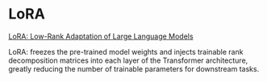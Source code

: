 # LoRA
[LoRA: Low-Rank Adaptation of Large Language Models](https://arxiv.org/pdf/2106.09685v1/1000)

LoRA: freezes the pre-trained model weights and injects trainable rank decomposition matrices into each layer of the Transformer architecture, greatly reducing the number of trainable parameters for downstream tasks.

## 
